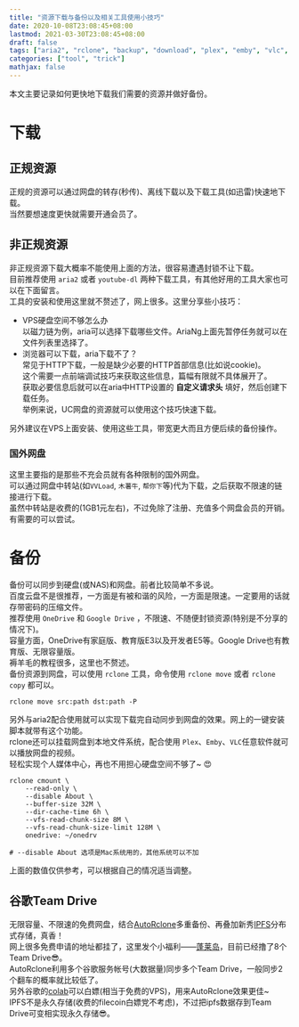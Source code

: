 ```yaml
---
title: "资源下载与备份以及相关工具使用小技巧"
date: 2020-10-08T23:08:45+08:00
lastmod: 2021-03-30T23:08:45+08:00
draft: false
tags: ["aria2", "rclone", "backup", "download", "plex", "emby", "vlc", "video", "team drive", "autorclone", "colab", "ipfs"]
categories: ["tool", "trick"]
mathjax: false
---
```


本文主要记录如何更快地下载我们需要的资源并做好备份。  
<!--more-->

# 下载

## 正规资源
正规的资源可以通过网盘的转存(秒传)、离线下载以及下载工具(如迅雷)快速地下载。  
当然要想速度更快就需要开通会员了。  

## 非正规资源
非正规资源下载大概率不能使用上面的方法，很容易遭遇封锁不让下载。  
目前推荐使用 `aria2` 或者 `youtube-dl` 两种下载工具，有其他好用的工具大家也可以在下面留言。  
工具的安装和使用这里就不赘述了，网上很多。这里分享些小技巧：  
- VPS硬盘空间不够怎么办  
  以磁力链为例，aria可以选择下载哪些文件。AriaNg上面先暂停任务就可以在文件列表里选择了。  
- 浏览器可以下载，aria下载不了？  
  常见于HTTP下载，一般是缺少必要的HTTP首部信息(比如说cookie)。  
  这个需要一点前端调试技巧来获取这些信息，篇幅有限就不具体展开了。  
  获取必要信息后就可以在aria中HTTP设置的 **自定义请求头** 填好，然后创建下载任务。  
  举例来说，UC网盘的资源就可以使用这个技巧快速下载。  

另外建议在VPS上面安装、使用这些工具，带宽更大而且方便后续的备份操作。  

### 国外网盘
这里主要指的是那些不充会员就有各种限制的国外网盘。  
可以通过网盘中转站(如`VVLoad`, `木薯牛`, `帮你下`等)代为下载，之后获取不限速的链接进行下载。  
虽然中转站是收费的(1GB1元左右)，不过免除了注册、充值多个网盘会员的开销。有需要的可以尝试。  

# 备份
备份可以同步到硬盘(或NAS)和网盘。前者比较简单不多说。  
百度云盘不是很推荐，一方面是有被和谐的风险，一方面是限速。一定要用的话就存带密码的压缩文件。  
推荐使用 `OneDrive` 和 `Google Drive` ，不限速、不随便封锁资源(特别是不分享的情况下)。  
容量方面，OneDrive有家庭版、教育版E3以及开发者E5等。Google Drive也有教育版、无限容量版。  
褥羊毛的教程很多，这里也不赘述。  
备份资源到网盘，可以使用 `rclone` 工具，命令使用 `rclone move` 或者 `rclone copy` 都可以。  
```shell
rclone move src:path dst:path -P
```
另外与aria2配合使用就可以实现下载完自动同步到网盘的效果。网上的一键安装脚本就带有这个功能。  
rclone还可以挂载网盘到本地文件系统，配合使用 `Plex`、`Emby`、`VLC`任意软件就可以播放网盘的视频。  
轻松实现个人媒体中心，再也不用担心硬盘空间不够了~ :heart_eyes:  
```shell
rclone cmount \
	--read-only \
	--disable About \
	--buffer-size 32M \
	--dir-cache-time 6h \
	--vfs-read-chunk-size 8M \
	--vfs-read-chunk-size-limit 128M \
	onedrive: ~/onedrv

# --disable About 选项是Mac系统用的，其他系统可以不加
```
上面的数值仅供参考，可以根据自己的情况适当调整。  

## 谷歌Team Drive
无限容量、不限速的免费网盘，结合[AutoRclone](https://github.com/xyou365/AutoRclone)多重备份、再叠加新秀[IPFS](https://ipfs.io)分布式存储，真香！  
网上很多免费申请的地址都挂了，这里发个小福利——[蓬莱岛](https://penglai.ga)，目前已经撸了8个Team Drive:sunglasses:。  
AutoRclone利用多个谷歌服务帐号(大数据量)同步多个Team Drive，一般同步2个翻车的概率就比较低了。  
另外谷歌的[colab](https://colab.research.google.com)可以白嫖(相当于免费的VPS)，用来AutoRclone效果更佳~  
IPFS不是永久存储(收费的filecoin白嫖党不考虑)，不过把ipfs数据存到Team Drive可变相实现永久存储:sunglasses:。  

